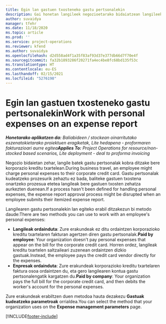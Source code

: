 ```yaml
---
title: Egin lan gastuen txosteneko gastu pertsonalekin
description: Gai honetan langileek negozioetarako bidaiatzean langileek sortutako gastu pertsonalekin lan egiteko moduari buruzko informazioa ematen da.
author: suvaidya
manager: tfehr
ms.date: 11/18/2020
ms.topic: article
ms.prod: ''
ms.service: project-operations
ms.reviewer: kfend
ms.author: suvaidya
ms.openlocfilehash: d2d558ad4f1a35f83af93d37e377db66d7f70e4f
ms.sourcegitcommit: fa32b1893286f20271fa4ec4be8fc68bd135f53c
ms.translationtype: HT
ms.contentlocale: eu-ES
ms.lasthandoff: 02/15/2021
ms.locfileid: "5276198"
---
```

# <a name="work-with-personal-expenses-on-an-expense-report"></a><span data-ttu-id="0660d-103">Egin lan gastuen txosteneko gastu pertsonalekin</span><span class="sxs-lookup"><span data-stu-id="0660d-103">Work with personal expenses on an expense report</span></span>

<span data-ttu-id="0660d-104">_**Honetarako aplikatzen da:** Baliabideen / stockean oinarritutako eszenatokietarako proiektuen eragiketak, Lite hedapena - proformaren fakturazioari aurre egitea_</span><span class="sxs-lookup"><span data-stu-id="0660d-104">_**Applies To:** Project Operations for resource/non-stocked based scenarios, Lite deployment - deal to proforma invoicing_</span></span>

<span data-ttu-id="0660d-105">Negozio bidaietan zehar, langile batek gastu pertsonalak kobra ditzake bere korporazio kreditu txartelean.</span><span class="sxs-lookup"><span data-stu-id="0660d-105">During business travel, an employee might charge personal expenses to their corporate credit card.</span></span> <span data-ttu-id="0660d-106">Gastu pertsonalak kudeatzeko prozesurik zehaztu ez bada, baliteke gastuen txostena onartzeko prozesua etetea langileak bere gastuen txosten zehatza aurkezten duenean.</span><span class="sxs-lookup"><span data-stu-id="0660d-106">If a process hasn't been defined for handling personal expenses, the expense report approval process might be disrupted when an employee submits their itemized expense report.</span></span>

<span data-ttu-id="0660d-107">Langilearen gastu pertsonalekin lan egiteko erabil ditzakezun bi metodo daude:</span><span class="sxs-lookup"><span data-stu-id="0660d-107">There are two methods you can use to work with an employee's personal expenses:</span></span>

  - <span data-ttu-id="0660d-108">**Langileak ordainduta**: Zure erakundeak ez ditu ordaintzen korporazioko kreditu txartelaren fakturan agertzen diren gastu pertsonalak.</span><span class="sxs-lookup"><span data-stu-id="0660d-108">**Paid by employee**: Your organization doesn't pay personal expenses that appear on the bill for the corporate credit card.</span></span> <span data-ttu-id="0660d-109">Horren ordez, langileak kreditu txartelen saltzaileari zuzenean ordaintzen dizkio gastuak.</span><span class="sxs-lookup"><span data-stu-id="0660d-109">Instead, the employee pays the credit card vendor directly for the expenses.</span></span> 
  - <span data-ttu-id="0660d-110">**Enpresak ordainduta**: Zure erakundeak korporazioko kreditu txartelaren faktura osoa ordaintzen du, eta gero langilearen kontua gastu pertsonalengatik kargatzen du.</span><span class="sxs-lookup"><span data-stu-id="0660d-110">**Paid by company**: Your organization pays the full bill for the corporate credit card, and then debits the worker's account for the personal expenses.</span></span>

<span data-ttu-id="0660d-111">Zure erakundeak erabiltzen duen metodoa hauta dezakezu **Gastuak kudeatzeko parametroak** orrialdea.</span><span class="sxs-lookup"><span data-stu-id="0660d-111">You can select the method that your organization uses on the **Expense management parameters** page.</span></span>


[!INCLUDE[footer-include](../includes/footer-banner.md)]